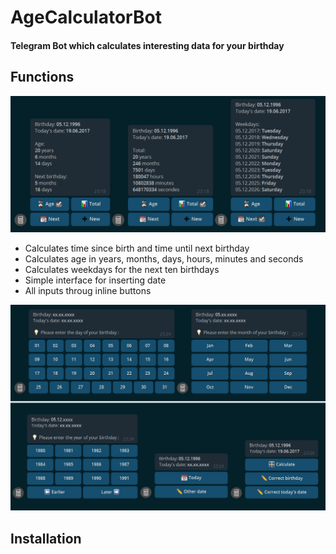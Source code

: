 # AgeCalculatorBot

#### Telegram Bot which calculates interesting data for your birthday

## Functions
<img src="images/output.png" width="800"/> 

* Calculates time since birth and time until next birthday
* Calculates age in years, months, days, hours, minutes and seconds
* Calculates weekdays for the next ten birthdays
* Simple interface for inserting date
* All inputs throug inline buttons

<img src="images/insert_data.png" width="800"/>

## Installation
